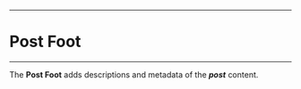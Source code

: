 --------
# Post Foot
--------

The **Post Foot** adds descriptions and metadata of the **_post_** content.
